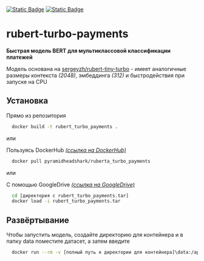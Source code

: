 [![Static Badge](https://img.shields.io/badge/model_on_hugginface-link-black?style=for-the-badge&logo=huggingface&logoColor=black&labelColor=%23FFD21E&color=azure&link=https://huggingface.co/pyramidheadshark/rubert-turbo-payments)](https://huggingface.co/pyramidheadshark/rubert-turbo-payments)
[![Static Badge](https://img.shields.io/badge/License-Apache_2.0-%238FBC8F?style=for-the-badge&logo=apache&link=https://www.apache.org/licenses/LICENSE-2.0)](https://www.apache.org/licenses/LICENSE-2.0)
# rubert-turbo-payments

**Быстрая модель BERT для мультиклассовой классификации платежей**

Модель основана на [sergeyzh/rubert-tiny-turbo](https://huggingface.co/sergeyzh/rubert-tiny-turbo) - имеет аналогичные размеры контекста *(2048)*, эмбеддинга *(312)* и быстродействия при запуске на CPU


## Установка

Прямо из репозитория

```bash
  docker build -t rubert_turbo_payments .
```

или

Пользуясь DockerHub
*[(ссылка на DockerHub)](https://drive.google.com/file/d/1BUFAa7ZMXkA29mSZ9cyHNu1gikIuKbgd/view?usp=drive_link)*

```bash
  docker pull pyramidheadshark/ruberta_turbo_payments
```

или

С помощью GoogleDrive
*[(ссылка на GoogleDrive)](https://drive.google.com/file/d/1BUFAa7ZMXkA29mSZ9cyHNu1gikIuKbgd/view?usp=drive_link)*

```bash
  cd [директория с rubert_turbo_payments.tar]
  docker load -i rubert_turbo_payments.tar
```
    
## Развёртывание

Чтобы запустить модель, создайте директорию для контейнера и в папку data поместите датасет, а затем введите

```bash
  docker run --rm -v [полный путь к директории для контейнера]\data:/app/data rubert_turbo_payments
```




